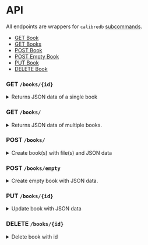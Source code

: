 # API

All endpoints are wrappers for `calibredb`
[subcommands](https://manual.calibre-ebook.com/generated/en/calibredb.html).

* [GET Book](#get-book)
* [GET Books](#get-books)
* [POST Book](#post-book)
* [POST Empty Book](#post-empty-book)
* [PUT Book](#put-book)
* [DELETE Book](#delete-book)

<h3 id="get-book">GET <code>/books/{id}</code></h3>

<details>

<summary>
Returns JSON data of a single book
</summary>

#### Request

* Methods: `GET`
* Parameters: `id > 0`
* Headers: `Accept: application/json`

#### Responses

##### Success

* Code: `200 OK`
* Content:

```json
{
    "books": {
        "author_sort": "Doe, John",
        "authors": "John Doe",
        "formats": [
            "/library/John Doe/foo (1)/foo - John Doe.txt"
        ],
        "id": 1,
        "identifiers": {},
        "isbn": "",
        "languages": [],
        "last_modified": "2023-06-30T13:45:49+00:00",
        "pubdate": "0101-01-01T00:00:00+00:00",
        "series_index": 1.0,
        "size": 10,
        "tags": [],
        "template": "TEMPLATE ERROR 'NoneType' object has no attribute 'startswith'",
        "timestamp": "2023-06-30T13:45:49+00:00",
        "title": "foo",
        "uuid": "4cba90c5-ea7b-43d2-adf8-092f45ed1ff5"
    }
}
```

##### Error

* Code: `404 Not Found`
* Content:

```json
{
    "error": "404 Not Found: book 1 does not exist"
}
```

* Code: `400 Bad Request`
* Content:

```json
{
    "error": "400 Bad Request: id cannot be <= 0"
}
```

<details>
<summary>
    Examples
</summary>
<br>

Curl
```console
$ curl localhost:5000/books/1
```

Python
```python
import requests

resp = requests.get("localhost:5000/books/1")
```
</details>

<br>

[Return to top](#)
</details>

<h3 id="get-books">GET <code>/books/</code></h3>

<details>

<summary>
Returns JSON data of multiple books.
</summary>

#### Request

* Methods: `GET`
* Parameters:
    * start: Start index
    * limit: Maximum number of results in a page
    * sort: Sort results by field. Sort by ascending `id` by default. Supports
      descending sort by prepending key with hyphen: `sort=-title`.
    * search: Filter with search query `search=field:value`. For more advanced
      search queries, refer to `POST /books/search`
* Headers: `Accept: application/json`

#### Responses

##### Success

* Code: `200 OK`
* Content:

```json
{
    "books": [
        {
            "author_sort": "Doe, John",
            "authors": "John Doe",
            "formats": [
                "/library/John Doe/foo (1)/foo - John Doe.txt"
            ],
            "id": 1,
            "identifiers": {},
            "isbn": "",
            "languages": [],
            "last_modified": "2023-06-30T13:45:49+00:00",
            "pubdate": "0101-01-01T00:00:00+00:00",
            "series_index": 1.0,
            "size": 10,
            "tags": [],
            "template": "TEMPLATE ERROR 'NoneType' object has no attribute 'startswith'",
            "timestamp": "2023-06-30T13:45:49+00:00",
            "title": "foobar"
            "uuid": "4cba90c5-ea7b-43d2-adf8-092f45ed1ff5"
        }
    ],
    "metadata": {
        "start": 1,
        "limit": 10,
        "count": 100,
        "self": "/books?start=1&limit=10&search=title:~^foo",
        "prev": "",
        "next": "/books?start=11&limit=10&search=title:~^foo"
    }
}
```

* Code: `204 No Content`
* Content:

```json
{
    "books": []
}
```

##### Error

* Condition: `start` is more than number of returned results
* Code: `400 Bad Request`
* Content:

```json
{
    "error": "400 Bad Request: 100 is larger than number of books 5"
}
```

<details>

<summary>
    Examples
</summary>
<br>

Curl

```console
$ curl localhost:5000/books

# sort by title (ASC)
$ curl localhost:5000/books?sort=title

# sort by title (ASC), authors (DESC)
$ curl localhost:5000/books?sort=title&sort=-authors

# search for tags fiction
$ curl localhost:5000/books?search=tags:fiction

# search for tags fiction and title foo
$ curl localhost:5000/books?search=tags:fiction&search=title:foo
```

</details>
<br>

[Return to top](#)
</details>

<h3 id="post-book">POST <code>/books/</code></h3>

<details>

<summary>
    Create book(s) with file(s) and JSON data
</summary>

#### Request

##### File Only

* Methods: `POST`
* Headers: `Content-Type: multipart/form-data`
* Data:
    * A file with a [valid ebook
      extension](https://manual.calibre-ebook.com/faq.html#what-formats-does-calibre-support-conversion-to-from).
      Filename cannot start with hyphen `-`.

##### Multiple Files

* Methods: `POST`
* Headers: `Content-Type: multipart/form-data`
* Data:
    * Files with a [valid ebook
      extension](https://manual.calibre-ebook.com/faq.html#what-formats-does-calibre-support-conversion-to-from).
      Filenames cannot start with hyphen `-`.

##### File and JSON Data

* Methods: `POST`
* Headers: `Content-Type: multipart/form-data`
* Data:
    * A file with a valid ebook extension. Filename cannot start with hyphen
      `-`.
    * JSON data with the following OPTIONAL keys:

```json
{
    "authors": "[array of strings]",
    "cover": "[string]",
    "identifiers": "[object of key-value strings]",
    "isbn": "[string]",
    "languages": "[array of strings]",
    "series": "[string]",
    "series_index": "float >= 0",
    "tags": "[array of strings]",
    "title": "[string]",
    "automerge": "[ignore|overwrite|new_record]"
}
```

**Automerge**

The `automerge` key modifies the behaviour of calibredb when a book is found to
already exist in the library.

* `automerge=ignore` (default): Ignore the duplicate and return a 409 Conflict
  error. This will not add any new records or files.
* `automerge=overwrite`: Overwrite the existing file with the new file, leaving
  only a single record.
* `automerge=new_record` Create a new record entirely. This will result in two
  different records.

>**NOTE**: If the same file is uploaded with different JSON metadata,
>a new record will be created, regardless of the value given to `automerge`.

>**NOTE**: If the same file exists across multiple different entries in the same
>library, as a result of using `automerge=new_record`, and we add another
>instance of the same file with `automerge=overwrite`, the new file would
>overwrite ALL existing entries with the same file in the library.

##### Multiple Files and JSON Data

When POST-ing multiple files with JSON data, all files will be using the same
metadata. Because calibredb will attempt to create multiple entries with the same
data, this will fail unless the `automerge: new_record` key is included.

#### Responses

##### Success

* Code: `201 CREATED`
* Content:

```json
{
    "id": ["2"]
}
```

The `id` of the added or overwritten book(s).

##### Error

* Condition: Incorrect headers
* Code: `415 Unsupported Media Type`
* Content:

```json
{
    "error": "Unsupported Media Type: Only multipart/form-data allowed"
}
```

* Condition: File data failed validation, e.g. Filename not supported
* Code: `422 Unprocessable Entity`
* Content:

```json
{
    "error": "400 Bad Request: Invalid filename (foo.abc)"
}
```

* Condition: JSON data failed validation
* Code: `422 Unprocessable Entity`
* Content:

```json
{
    "errors": [
        {"languages": "1 is not of type string"},
        {"series_index": "-2 is less than the minimum of 0.0"}
    ]
}
```

* Condition: Book already exists
* Code: `409 Conflict`
* Content:

```json
{
    "error": "Book /tmp/foo.epub already exists. Include automerge=overwrite to overwrite."
}
```

<details>
<summary>
    Examples
</summary>
<br>

Curl

```console
# single file
$ curl -X POST -H "Content-Type:multipart/form-data" --form "file=@foo.epub" http://localhost:5000/books

# multiple files
$ curl -X POST --H "Content-Type: multipart/form-data" --form "file=@bar.epub" --form "file=@foo.epub" http://localhost:5000/books

# file and JSON data
$ curl -X POST --H "Content-Type: multipart/form-data" --form "data=data.json" --form "file=@foo.epub" http://localhost:5000/books
```

Python
```python
import requests

# single file
files = {"file": open("foo.epub", "rb")}

# multiple files (file key does not matter)
files = [
    ("file", open("test.txt", "rb")),
    ("other", open("foo.txt", "rb")),
]

payload = {
    "authors": ["John Doe", "Ben Adams"],
    "identifiers": {"isbn": "abcd1234", "asin": "foobar123"},
    "title": "foo",
}

# The (optional) payload must be serialized into JSON and wrapped in a dict
# with the "data" key. This allows Flask to access it as form data with the
# correct key. The "json" argument cannot be used as it will attempt to set
# the Content-Type as "application/json", causing Flask's request.form to
# be empty.
resp = requests.post(
    "localhost:5000/books",
    files=files,
    data={"data": json.dumps(payload)},
)
```
</details>
<br>

[Return to top](#)
</details>

<h3 id="post-empty-book">POST <code>/books/empty</code></h3>
<details>

<summary>
    Create empty book with JSON data.
</summary>

#### Request

* Methods: `POST`
* Headers: `Content-Type: multipart/form-data`
* Data:
    * JSON data with the following OPTIONAL keys:

```json
{
    "authors": "[array of strings]",
    "cover": "[string]",
    "identifiers": "[object of key-value strings]",
    "isbn": "[string]",
    "languages": "[array of strings]",
    "series": "[string]",
    "series_index": "float >= 0",
    "tags": "[array of strings]",
    "title": "[string]",
    "automerge": "[ignore|overwrite|new_record]"
}
```

**Automerge**

The `automerge` key modifies the behaviour of calibredb when a book is found to
already exist in the library.

* `automerge=ignore` (default): Ignore the duplicate and return a 409 Conflict
  error. This will not add any new records or files.
* `automerge=overwrite`: Overwrite the existing file with the new file, leaving
  only a single record.
* `automerge=new_record` Create a new record entirely. This will result in two
  different records.

>**NOTE**: If the same file is uploaded with different JSON metadata,
>a new record will be created, regardless of the value given to `automerge`.

#### Responses

##### Success

* Code: `201 CREATED`
* Content:

```json
{
    "id": ["2"]
}
```

The `id` of the added or overwritten books.

##### Error

* Condition: Incorrect headers
* Code: `415 Unsupported Media Type`
* Content:

```json
{
    "error": "Unsupported Media Type: Only application/json allowed"
}
```

* Condition: JSON data failed validation
* Code: `422 Unprocessable Entity`
* Content:

```json
{
    "errors": [
        {"languages": "1 is not of type string"},
        {"series_index": "-2 is less than the minimum of 0.0"}
    ]
}
```

* Condition: Book already exists
* Code: `409 Conflict`
* Content:

```json
{
    "error": "Book /tmp/foo.epub already exists. Include automerge=overwrite to overwrite."
}
```

<details>
<summary>
    Examples
</summary>
<br>

Curl

```console
# file only
$ curl -X POST -H "application/json" --data-binary=@foo.json http://localhost:5000/books/empty
```

Python
```python
import requests
payload = {
    "authors": ["John Doe", "Ben Adams"],
    "identifiers": {"isbn": "abcd1234", "asin": "foobar123"},
    "title": "foo",
}
resp = requests.post("localhost:5000/books/empty", json=payload)
```
</details>
<br>

[Return to top](#)
</details>

<h3 id="put-book">PUT <code>/books/{id}</code></h3>

<details>

<summary>
    Update book with JSON data
</summary>

#### Request

* Methods: `PUT`
* Parameters: `id > 0`
* Headers: `Content-Type: application/json`
* Data:
    * JSON data with the following OPTIONAL keys:

```json
{
    "authors": "[array of strings]",
    "author_sort": "[string]",
    "comments": "[string]",
    "id": "integer >= 0",
    "identifiers": "[object of key-value strings]",
    "isbn": "[string]",
    "languages": "[array of strings]",
    "pubdate": "[string]",
    "publisher": "[string]",
    "rating": "[string]",
    "series": "[string]",
    "series_index": "float >= 0",
    "size": "integer >= 0",
    "tags": "[array of strings]",
    "timestamp": "[string]",
    "title": "[string]"
}
```
>It is not recommended to modify the id and timestamp of the book.

#### Responses

##### Success

* Code: `200 OK`
* Content:

```json
{
    "books": {
        "author_sort": "Doe, John",
        "authors": "John Doe",
        "formats": [
            "/library/John Doe/foo (1)/foo - John Doe.txt"
        ],
        "id": 1,
        "identifiers": {},
        "isbn": "",
        "languages": [],
        "last_modified": "2023-06-30T13:45:49+00:00",
        "pubdate": "0101-01-01T00:00:00+00:00",
        "series_index": 1.0,
        "size": 10,
        "tags": [],
        "template": "TEMPLATE ERROR 'NoneType' object has no attribute 'startswith'",
        "timestamp": "2023-06-30T13:45:49+00:00",
        "title": "foo",
        "uuid": "4cba90c5-ea7b-43d2-adf8-092f45ed1ff5"
    }
}
```

##### Error

* Condition: Book does not exist
* Code: `404 Not Found`
* Content:

```json
{
    "error": "404 Not Found: book 1 does not exist"
}
```

* Condition: id is invalid
* Code: `400 Bad Request`
* Content:

```json
{
    "error": "400 Bad Request: id cannot be <= 0"
}
```


* Condition: JSON data failed validation
* Code: `422 Unprocessable Entity`
* Content:

```json
{
    "errors": [
        {"languages": "1 is not of type string"},
        {"series_index": "-2 is less than the minimum of 0.0"}
    ]
}
```

<details>
<summary>
    Examples
</summary>
<br>

Curl
```console
$ curl -X PUT --H "Content-Type: application/json" --data-binary=@data.json http://localhost:5000/books/1
```

Python
```python
import requests

payload = {
    "authors": ["John Doe", "Ben Adams"],
    "identifiers": {"isbn": "abcd1234", "asin": "foobar123"},
    "title": "foo",
}
resp = requests.put("localhost:5000/books/1", json=payload)
```
</details>
<br>

[Return to top](#)
</details>

<h3 id="delete-book">DELETE <code>/books/{id}</code></h3>

<details>

<summary>
    Delete book with id
</summary>

#### Request

* Methods: `DELETE`
* Parameters: `id > 0`

#### Responses

##### Success

* Code: `200 OK`
* Data: Empty response

##### Error

* Condition: id is invalid
* Code: `400 Bad Request`
* Content:

```json
{
    "error": "400 Bad Request: id cannot be <= 0"
}
```

* Condition: Book was not deleted
* Code: `500 Internal Server Error`
* Content:

```json
{
    "error": "500 Internal Server Error: book 1 was not deleted"
}
```

<details>
<summary>
    Examples
</summary>
<br>

Curl

```console
$ curl -X DELETE http://localhost:5000/books/1
```

Python

```python
import requests

resp = requests.delete("localhost:5000/books/1")
```
</details>
<br>

[Return to top](#)
</details>
